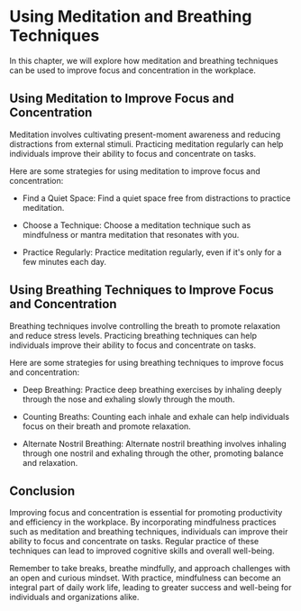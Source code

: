 Using Meditation and Breathing Techniques
========================================================================================================

In this chapter, we will explore how meditation and breathing techniques can be used to improve focus and concentration in the workplace.

Using Meditation to Improve Focus and Concentration
---------------------------------------------------

Meditation involves cultivating present-moment awareness and reducing distractions from external stimuli. Practicing meditation regularly can help individuals improve their ability to focus and concentrate on tasks.

Here are some strategies for using meditation to improve focus and concentration:

* Find a Quiet Space: Find a quiet space free from distractions to practice meditation.

* Choose a Technique: Choose a meditation technique such as mindfulness or mantra meditation that resonates with you.

* Practice Regularly: Practice meditation regularly, even if it's only for a few minutes each day.

Using Breathing Techniques to Improve Focus and Concentration
-------------------------------------------------------------

Breathing techniques involve controlling the breath to promote relaxation and reduce stress levels. Practicing breathing techniques can help individuals improve their ability to focus and concentrate on tasks.

Here are some strategies for using breathing techniques to improve focus and concentration:

* Deep Breathing: Practice deep breathing exercises by inhaling deeply through the nose and exhaling slowly through the mouth.

* Counting Breaths: Counting each inhale and exhale can help individuals focus on their breath and promote relaxation.

* Alternate Nostril Breathing: Alternate nostril breathing involves inhaling through one nostril and exhaling through the other, promoting balance and relaxation.

Conclusion
----------

Improving focus and concentration is essential for promoting productivity and efficiency in the workplace. By incorporating mindfulness practices such as meditation and breathing techniques, individuals can improve their ability to focus and concentrate on tasks. Regular practice of these techniques can lead to improved cognitive skills and overall well-being.

Remember to take breaks, breathe mindfully, and approach challenges with an open and curious mindset. With practice, mindfulness can become an integral part of daily work life, leading to greater success and well-being for individuals and organizations alike.
